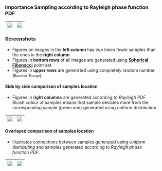 ### Importance Sampling according to **Rayleigh phase function** PDF

| ![](https://raw.githubusercontent.com/reinsteam/Unity-PhaseSampling/master/Images/RayleighPhase_12.png) |![](https://raw.githubusercontent.com/reinsteam/Unity-PhaseSampling/master/Images/RayleighPhase_22.png) |
-|-

### Screenshots

- Figures on images in the **left column** has two times fewer samples than the ones in the **right column**
- Figures in **bottom rows** of all images are generated using [**Spherical Fibonacci**](http://lgdv.cs.fau.de/uploads/publications/spherical_fibonacci_mapping_opt.pdf) point set.
- Figures in **upper rows** are generated using completely random number (`Random.Range`).

#### Side by side comparison of samples location

- Figures in **right columns** are generated according to *Rayleigh PDF*. Bluish colour of samples means that sample deviates more from the corresponding sample (green one) generated using uniform distribution.

| ![](https://raw.githubusercontent.com/reinsteam/Unity-PhaseSampling/master/Images/RayleighSplitComparison.png) |![](https://raw.githubusercontent.com/reinsteam/Unity-PhaseSampling/master/Images/RayleighSplitComparison_2.png) |
-|-

#### Overlayed comparison of samples location

- Illustrates connections between samples generated using *Uniform distributing* and samples generated according to *Rayleigh phase function PDF*.

![](https://raw.githubusercontent.com/reinsteam/Unity-PhaseSampling/master/Images/RayleighJoinedComparison.png) | ![](https://raw.githubusercontent.com/reinsteam/Unity-PhaseSampling/master/Images/RayleighJoinedComparison_2.png)
-|-
